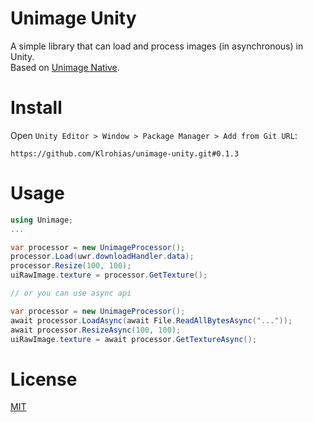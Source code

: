 # Unimage Unity
A simple library that can load and process images (in asynchronous) in Unity.  
Based on [Unimage Native](https://github.com/Klrohias/unimage-native).  


# Install
Open `Unity Editor > Window > Package Manager > Add from Git URL`:  
```
https://github.com/Klrohias/unimage-unity.git#0.1.3
```

# Usage
```csharp
using Unimage;
...

var processor = new UnimageProcessor();
processor.Load(uwr.downloadHandler.data);
processor.Resize(100, 100);
uiRawImage.texture = processor.GetTexture();

// or you can use async api

var processor = new UnimageProcessor();
await processor.LoadAsync(await File.ReadAllBytesAsync("..."));
await processor.ResizeAsync(100, 100);
uiRawImage.texture = await processor.GetTextureAsync();

```
# License
[MIT](LICENSE)
